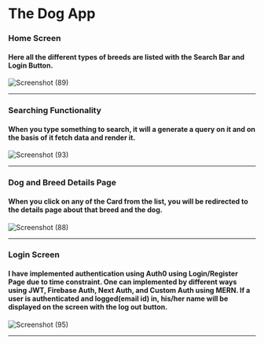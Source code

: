# The Dog App

### Home Screen

#### Here all the different types of breeds are listed with the Search Bar and Login Button.

![Screenshot (89)](https://user-images.githubusercontent.com/100989693/205436289-b2570a9b-a27d-4387-95b2-4acb7a9cdb7a.png)

---

### Searching Functionality

#### When you type something to search, it will a generate a query on it and on the basis of it fetch data and render it.

![Screenshot (93)](https://user-images.githubusercontent.com/100989693/205436326-f16b3d6a-b706-4eb4-a38c-d127d39ff86e.png)

---

### Dog and Breed Details Page

#### When you click on any of the Card from the list, you will be redirected to the details page about that breed and the dog.

![Screenshot (88)](https://user-images.githubusercontent.com/100989693/205436496-21a43468-3c6f-49bb-bc29-000b1b18d16e.png)

---

### Login Screen

#### I have implemented authentication using Auth0 using Login/Register Page due to time constraint. One can implemented by different ways using JWT, Firebase Auth, Next Auth, and Custom Auth using MERN. If a user is authenticated and logged(email id) in, his/her name will be displayed on the screen with the log out button.

![Screenshot (95)](https://user-images.githubusercontent.com/100989693/205436659-15ca7e47-6773-4a31-831c-417146e99ec1.png)

---

